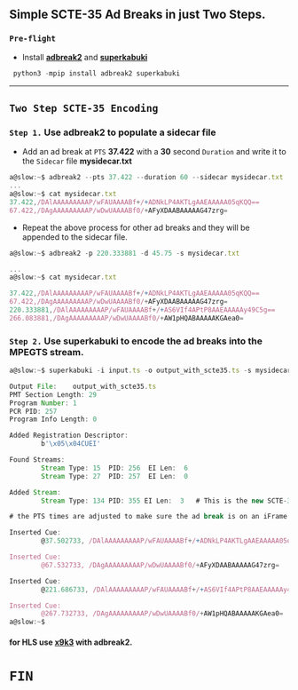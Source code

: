 
## Simple SCTE-35 Ad Breaks in just Two Steps.

### `Pre-flight`

* Install [__adbreak2__](https://github.com/futzu/adbreak2) and [__superkabuki__](https://github.com/futzu/superkabuki)
```js
 python3 -mpip install adbreak2 superkabuki
```
---

## `Two Step SCTE-35 Encoding`

### `Step 1.` Use adbreak2 to populate a sidecar file

* Add an ad break at `PTS` __37.422__ with a  __30__ second `Duration`  and write it to the `Sidecar` file __mysidecar.txt__
```js
a@slow:~$ adbreak2 --pts 37.422 --duration 60 --sidecar mysidecar.txt
...
a@slow:~$ cat mysidecar.txt
37.422,/DAlAAAAAAAAAP/wFAUAAAABf+/+ADNkLP4AKTLgAAEAAAAA05qKQQ==
67.422,/DAgAAAAAAAAAP/wDwUAAAABf0/+AFyXDAABAAAAAG47zrg=

```
* Repeat the above process for other ad breaks and they will be appended to the sidecar file.
```js
a@slow:~$ adbreak2 -p 220.333881 -d 45.75 -s mysidecar.txt

...
a@slow:~$ cat mysidecar.txt

37.422,/DAlAAAAAAAAAP/wFAUAAAABf+/+ADNkLP4AKTLgAAEAAAAA05qKQQ==
67.422,/DAgAAAAAAAAAP/wDwUAAAABf0/+AFyXDAABAAAAAG47zrg=
220.333881,/DAlAAAAAAAAAP/wFAUAAAABf+/+AS6VIf4APtP8AAEAAAAAy49C5g==
266.083881,/DAgAAAAAAAAAP/wDwUAAAABf0/+AW1pHQABAAAAAKGAea0=
```
### `Step 2.` Use superkabuki to encode the ad breaks into the MPEGTS stream.
```js
a@slow:~$ superkabuki -i input.ts -o output_with_scte35.ts -s mysidecar.txt --scte35_pid 355

Output File:    output_with_scte35.ts
PMT Section Length: 29
Program Number: 1
PCR PID: 257
Program Info Length: 0

Added Registration Descriptor:
        b'\x05\x04CUEI'

Found Streams:
        Stream Type: 15  PID: 256  EI Len:  6
        Stream Type: 27  PID: 257  EI Len:  0

Added Stream:
        Stream Type: 134 PID: 355 EI Len:  3   # This is the new SCTE-35 Stream 

# the PTS times are adjusted to make sure the ad break is on an iFrame

Inserted Cue:        
        @37.502733, /DAlAAAAAAAAAP/wFAUAAAABf+/+ADNkLP4AKTLgAAEAAAAA05qKQQ==

Inserted Cue:
        @67.532733, /DAgAAAAAAAAAP/wDwUAAAABf0/+AFyXDAABAAAAAG47zrg=

Inserted Cue:
        @221.686733, /DAlAAAAAAAAAP/wFAUAAAABf+/+AS6VIf4APtP8AAEAAAAAy49C5g==

Inserted Cue:
        @267.732733, /DAgAAAAAAAAAP/wDwUAAAABf0/+AW1pHQABAAAAAKGAea0=
a@slow:~$
```


#### for HLS use [x9k3](https://github.com/futzu/x9k3)  with adbreak2.

# `FIN`
